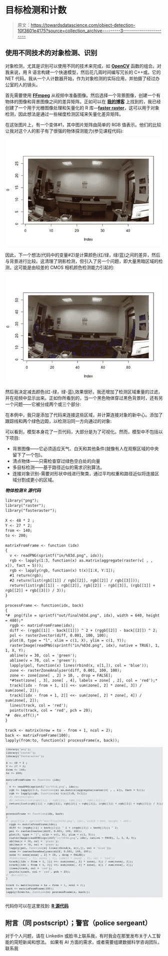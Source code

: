 # 目标检测和计数

> 原文：<https://towardsdatascience.com/object-detection-10f3601e4175?source=collection_archive---------3----------------------->

## 使用不同技术的对象检测、识别

对象检测，尤其是识别可以使用不同的技术来完成，如 [**OpenCV**](http://opencv.org/) 函数的组合。对我来说，用 R 语言构建一个快速模型，然后花几周时间编写冗长的 C++或。它的 NET 代码。我从一个人计数器开始，作为对象检测的实际应用，并拍摄了经过办公室的人的镜头。

首先需要使用 [**FFmpeg**](https://ffmpeg.org/) 从视频中准备图像。然后选择一个背景图像，创建一个有物体的图像和背景图像之间的差异矩阵。正如可以在 [**我的博客**](http://bosyi.com/craft/vectorization-raster-polygon-r-cpp/) 上找到的，我已经创建了一个用于光栅图像处理和矢量化的 R 库—[**faster raster**](https://cran.r-project.org/package=fasteraster)，这可以用于对象检测，因此想法是通过一些梯度检测区域来矢量化差异矩阵。

在这张图片上，有一个变体#1，其中图片矩阵由简单的 RGB 值表示。他们的比较让我对这个人的影子有了很强的物体探测能力(参见课程代码):

![](img/530bd1b173b51b4ca8cb3f7af92a274e.png)

因此，下一个想法(代码中的变量#2)是计算颜色(红/绿，绿/蓝)之间的差异，然后与背景进行比较。这清理了阴影检测，但引入了另一个问题，即大量黑暗区域的检测，这可能是由较差的 CMOS 相机颜色检测能力引起的:

![](img/08266d43a035fc058075e92e21c7748a.png)

然后我决定减去颜色(红-绿，绿-蓝),效果很好。我还增加了检测区域重量的过滤，并在视频中显示出来。正如你所看到的，当一个黑色物体穿过黑色背景时，还有另一个问题——它被分成两个或三个部分:

在本例中，我只是添加了代码来连接这些区域，并计算连接对象的新中心。添加了跟踪线和两个绿色边距，以检测沿同一方向通过的对象:

可以看到，模型本身花了一页代码，大部分是为了可视化。然而，模型中不包括以下项目:

*   背景图像——它必须适应天气、白天和其他条件(就像有人在观察区域的中央留下了一个包)。
*   清点物体——只需检查穿过绿色空白处的向量
*   多目标检测——基于路径近似的需求识别算法。
*   连接对象识别-需要对形状中线进行聚类，通过平均权重和路径近似将连接区域分割成更小的区域。

***物体检测 R 源代码***

```
library("png");
library("raster");
library("fasteraster");

X <- 48 * 2 ;
Y <- 27 * 2;
from <- 140;
to <- 200;

matrixFromFrame <- function (idx)
{
  v <- readPNG(sprintf("in/%03d.png", idx));
  rgb <- lapply(1:3, function(x) as.matrix(aggregate(raster(v[ , , x]), fact = 5)));
  rgb <- lapply(rgb, function(x) t(x)[1:X, Y:1]);
  #1 return(rgb);
  #2 return(list(rgb[[1]] / rgb[[2]], rgb[[2]] / rgb[[3]]));
  return(list(rgb[[1]] - rgb[[2]], rgb[[2]] - rgb[[3]], (rgb[[1]] + rgb[[2]] + rgb[[3]]) / 3));
}

processFrame <- function(idx, back)
{
*#  png(file = sprintf("out/final%03d.png", idx), width = 640, height = 480);*
  rggb <- matrixFromFrame(idx);
  diff <- (rggb[[1]] - back[[1]]) ^ 2 + (rggb[[2]] - back[[2]]) ^ 2;
  pol <- raster2vector(diff, 0.001, 100, 100);
  plot(0, type = "l", xlim = c(1, X), ylim = c(1, Y));
  rasterImage(readPNG(sprintf("in/%03d.png", idx), native = TRUE), 1, 1, X, Y);
  abline(v = 30, col = 'green');
  abline(v = 70, col = 'green');
  lapply(pol, function(x) lines(rbind(x, x[1,]), col = 'blue'));
  zone <- rasterZoneAnalyzer(diff, 0.001, 100, 100);
  zone <- zone[zone[ , 2] > 10, , drop = FALSE];
  *#text(zone[ , 3], zone[ , 4], labels = zone[ , 2], col = 'red');*
  track[[idx - from + 1, 1]] <<- sum(zone[, 2] * zone[, 3]) / sum(zone[, 2]);
  track[[idx - from + 1, 2]] <<- sum(zone[, 2] * zone[, 4]) / sum(zone[, 2]);
  lines(track, col = 'red');
  points(track, col = 'red', pch = 20);
*#  dev.off();*
}

track <- matrix(nrow = to - from + 1, ncol = 2);
back <- matrixFromFrame(100);
lapply(from:to, function(x) processFrame(x, back));
```

![](img/61f39f701ca4be96d403d22c5ad9e66d.png)

代码你可以在这里找到: [**R 源代码**](https://www.linkedin.com/pulse/object-detection-counting-andy-bosyi/)

## 附言（同 postscript）；警官（police sergeant）

对于个人问题，请在 Linkedin 或脸书上联系我，有时我会在那里发布关于人工智能的简短新闻和想法。
如果有 AI 方面的需求，或者需要组建数据科学咨询团队，联系我